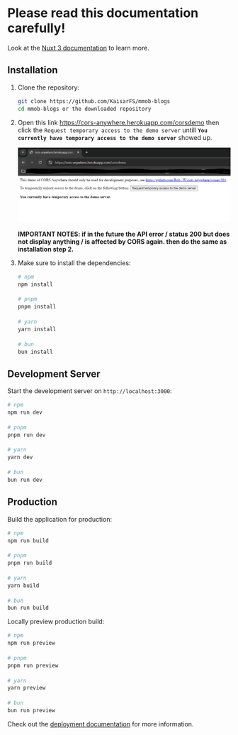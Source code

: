 # Please read this documentation carefully!

Look at the [Nuxt 3 documentation](https://nuxt.com/docs/getting-started/introduction) to learn more.

## Installation

1. Clone the repository:

   ```bash
   git clone https://github.com/KaisarFS/mmob-blogs
   cd mmob-blogs or the downloaded repository
   ```

2. Open this link https://cors-anywhere.herokuapp.com/corsdemo then click the `Request temporary access to the demo server` untill **`You currently have temporary access to the demo server`** showed up.

   ![alt text](image.png)

   **IMPORTANT NOTES: if in the future the API error / status 200 but does not display anything / is affected by CORS again. then do the same as installation step 2.**

3. Make sure to install the dependencies:

   ```bash
   # npm
   npm install

   # pnpm
   pnpm install

   # yarn
   yarn install

   # bun
   bun install
   ```

## Development Server

Start the development server on `http://localhost:3000`:

```bash
# npm
npm run dev

# pnpm
pnpm run dev

# yarn
yarn dev

# bun
bun run dev
```

## Production

Build the application for production:

```bash
# npm
npm run build

# pnpm
pnpm run build

# yarn
yarn build

# bun
bun run build
```

Locally preview production build:

```bash
# npm
npm run preview

# pnpm
pnpm run preview

# yarn
yarn preview

# bun
bun run preview
```

Check out the [deployment documentation](https://nuxt.com/docs/getting-started/deployment) for more information.
